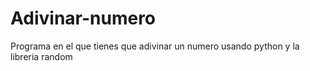 # Adivinar-numero
Programa en el que tienes que adivinar un numero usando python y la libreria random
